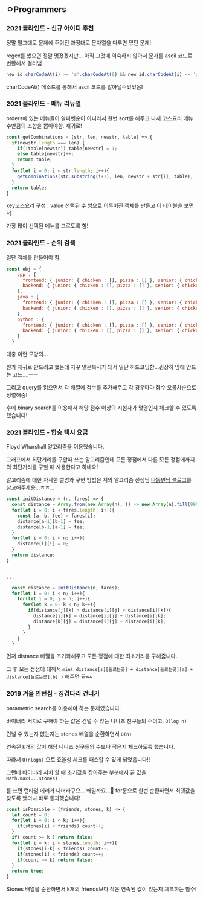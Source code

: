 ## ㅇProgrammers

### 2021 블라인드 - 신규 아이디 추천

정말 말그대로 문제에 주어진 과정대로 문자열을 다루면 됐던 문제!

regex를 썼으면 정말 멋졌겠지만... 아직 그것에 익숙하지 않아서  문자를 ascii 코드로 변환해서 걸러냄

```js
new_id.charCodeAt(i) >= 'a'.charCodeAt(0) && new_id.charCodeAt(i) <= 'z'
```

charCodeAt() 메소드를 통해서 ascii 코드를 알아낼수있었음!

### 2021 블라인드 - 메뉴 리뉴얼

orders에 있는 메뉴들이 알파벳순이 아니라서 한번 sort를 해주고 나서 코스요리 메뉴 수만큼의 조합을 뽑아야함. 재귀로! 

```js
const getCombinations = (str, len, newstr, table) => {
  if(newstr.length === len) {
    if(!table[newstr]) table[newstr] = 1;
    else table[newstr]++;
    return table;
  }
  for(let i = 0; i < str.length; i++){
    getCombinations(str.substring(i+1), len, newstr + str[i], table);
  }
  return table;
}
```

key코스요리 구성 : value 선택된 수 쌍으로 이루어진 객체를 만들고 이 테이블을 보면서

가장 많이 선택된 메뉴를 고르도록 함!



### 2021 블라인드 - 순위 검색

일단 객체를 만들어야 함. 

```js
const obj = {
    cpp : { 
      frontend: { junior: { chicken : [], pizza : [] }, senior: { chicken : [], pizza : [] } },
      backend: { junior: { chicken : [], pizza : [] }, senior: { chicken : [], pizza : [] } },
    },
    java : { 
      frontend: { junior: { chicken : [], pizza : [] }, senior: { chicken : [], pizza : [] } },
      backend: { junior: { chicken : [], pizza : [] }, senior: { chicken : [], pizza : [] } },
    },
    python : { 
      frontend: { junior: { chicken : [], pizza : [] }, senior: { chicken : [], pizza : [] } },
      backend: { junior: { chicken : [], pizza : [] }, senior: { chicken : [], pizza : [] } },
    }
  }
```

대충 이런 모양의... 

뭔가 재귀로 만드려고 했는데 자꾸 얕은복사가 돼서 일단 하드코딩함...굉장히 맘에 안드는 코드....ㅡㅡ

그리고 query를 읽으면서 각 배열에 점수를 추가해주고 각 경우마다 점수 오름차순으로 정렬해줌!

후에 binary search를 이용해서 해당 점수 이상의 시험자가 몇명인지 체크할 수 있도록 했습니다!



### 2021 블라인드 - 합승 택시 요금

Floyd Wharshall 알고리즘을 이용했습니다. 

그래프에서 최단거리를 구할때 쓰는 알고리즘인데 모든 정점에서 다른 모든 정점에까지의 최단거리를 구할 때 사용한다고 하네요! 

[나동빈님 블로그]: https://blog.naver.com/ndb796/221234427842

알고리즘에 대한 자세한 설명과 구현 방법은 저의 알고리즘 선생님 [나동빈님 블로그]를 참고해주세용...ㅎㅎ...

```js
const initDistance = (n, fares) => {
  const distance = Array.from(new Array(n), () => new Array(n).fill(9900000));
  for(let i = 0; i < fares.length; i++){
    const [a, b, fee] = fares[i];
    distance[a-1][b-1] = fee;
    distance[b-1][a-1] = fee;
  }
  for(let i = 0; i < n; i++){
    distance[i][i] = 0;
  }
  return distance;
}


...

  const distance = initDistance(n, fares);
  for(let i = 0; i < n; i++){
    for(let j = 0; j < n; j++){
      for(let k = 0; k < n; k++){
        if(distance[j][k] > distance[i][j] + distance[i][k]){
          distance[j][k] = distance[i][j] + distance[i][k];
          distance[k][j] = distance[i][j] + distance[i][k];
        }
      }
    }
  }
```

 먼저 distance 배열을 초기화해주고 모든 정점에 대한 최소거리를 구해줍니다.

그 후 모든 정점에 대해서 `min( distance[s][들르는곳] + distance[들르는곳][a] + distance[들르는곳][b] )` 해주면 끝~~



### 2019 겨울 인턴십 - 징검다리 건너기

parametric search를 이용해야 하는 문제였습니다.

바이너리 서치로 구해야 하는 값은 건널 수 있는 니니즈 친구들의 수이고, `O(log n)`

건널 수 있는지 없는지는 stones 배열을 순환하면서 `O(n)`

연속된 k개의 값이 해당 니니즈 친구들의 수보다 작은지 체크하도록 했습니다.

따라서 `O(nlogn)` 으로 효율성 체크를 패스할 수 있게 되었읍니다!!

그런데 바이너리 서치 할 때 초기값을 잡아주는 부분에서 끝 값을 `Math.max(...stones)` 

를 쓰면 런타임 에러가 나더라구요... 왜일까요...🤔 for문으로 한번 순환하면서 최댓값을 찾도록 했더니 바로 통과했습니다!

```js
const isPossible = (friends, stones, k) => {
  let count = 0;
  for(let i = 0; i < k; i++){
    if(stones[i] < friends) count++;
  }
  if( count >= k ) return false; 
  for(let i = k; i < stones.length; i++){
    if(stones[i-k] < friends) count--;
    if(stones[i] < friends) count++;
    if(count >= k) return false;
  }
  return true;
}
```

Stones 배열을 순환하면서 k개의 friends보다 작은 연속된 값이 있는지 체크하는 함수!

